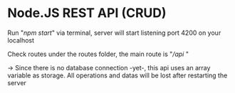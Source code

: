 <h1>Node.JS REST API (CRUD) </h1>
<p>Run "<i>npm start</i>" via terminal, server will start listening port 4200 on your localhost </p>
<p>Check routes under the routes folder, the main route is "<i>/api</i> "</p>
<p>-> Since there is no database connection -yet-, this api uses an array variable as storage. All operations and datas will be lost after restarting the server</p>
